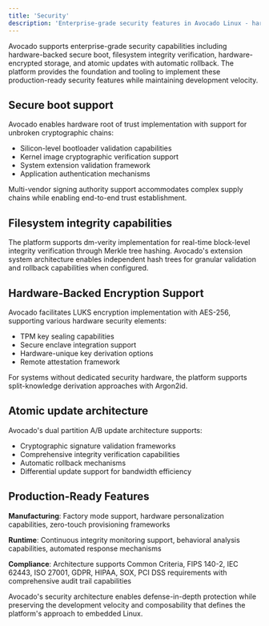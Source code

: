 ```yaml
---
title: 'Security'
description: 'Enterprise-grade security features in Avocado Linux - hardware-backed secure boot, filesystem integrity verification, and encrypted storage with atomic updates.'
---
```


Avocado supports enterprise-grade security capabilities including hardware-backed secure boot, filesystem integrity verification, hardware-encrypted storage, and atomic updates with automatic rollback. The platform provides the foundation and tooling to implement these production-ready security features while maintaining development velocity.

## Secure boot support

Avocado enables hardware root of trust implementation with support for unbroken cryptographic chains:

- Silicon-level bootloader validation capabilities
- Kernel image cryptographic verification support
- System extension validation framework
- Application authentication mechanisms

Multi-vendor signing authority support accommodates complex supply chains while enabling end-to-end trust establishment.

## Filesystem integrity capabilities

The platform supports dm-verity implementation for real-time block-level integrity verification through Merkle tree hashing. Avocado's extension system architecture enables independent hash trees for granular validation and rollback capabilities when configured.

## Hardware-Backed Encryption Support

Avocado facilitates LUKS encryption implementation with AES-256, supporting various hardware security elements:

- TPM key sealing capabilities
- Secure enclave integration support
- Hardware-unique key derivation options
- Remote attestation framework

For systems without dedicated security hardware, the platform supports split-knowledge derivation approaches with Argon2id.

## Atomic update architecture

Avocado's dual partition A/B update architecture supports:

- Cryptographic signature validation frameworks
- Comprehensive integrity verification capabilities
- Automatic rollback mechanisms
- Differential update support for bandwidth efficiency

## Production-Ready Features

**Manufacturing**: Factory mode support, hardware personalization capabilities, zero-touch provisioning frameworks

**Runtime**: Continuous integrity monitoring support, behavioral analysis capabilities, automated response mechanisms

**Compliance**: Architecture supports Common Criteria, FIPS 140-2, IEC 62443, ISO 27001, GDPR, HIPAA, SOX, PCI DSS requirements with comprehensive audit trail capabilities

Avocado's security architecture enables defense-in-depth protection while preserving the development velocity and composability that defines the platform's approach to embedded Linux.
